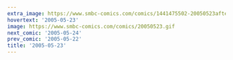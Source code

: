 ```yaml
---
extra_image: https://www.smbc-comics.com/comics/1441475502-20050523after.png
hovertext: '2005-05-23'
image: https://www.smbc-comics.com/comics/20050523.gif
next_comic: '2005-05-24'
prev_comic: '2005-05-22'
title: '2005-05-23'
---
```


